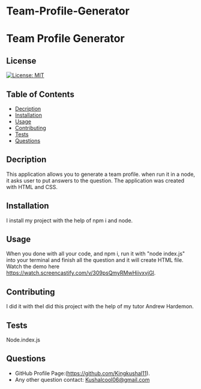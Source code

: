 # Team-Profile-Generator
# Team Profile Generator
## License
[![License: MIT](https://img.shields.io/badge/License-MIT-yellow.svg)](https://opensource.org/licenses/MIT)  
## Table of Contents  
- [Decription](#decription)  
- [Installation](#installation)
- [Usage](#usage) 
- [Contributing](#contributing)  
- [Tests](#tests)   
- [Questions](#questions) 
## Decription
This application allows you to generate a team profile. when run it in a node, it asks user to put answers to the question. The application was created with HTML and CSS. 
## Installation
I install my project with the help of npm i and node.
## Usage
When you done with all your code, and npm i, run it with "node index.js" into your terminal and finish all the question and it will create HTML file. Watch the demo here https://watch.screencastify.com/v/309psQmyRMwHiivxvjGl.
## Contributing
I did it with theI did this project with the help of my tutor Andrew Hardemon.
## Tests
Node.index.js
## Questions
- GitHub Profile Page:(https://github.com/Kingkushal11).
- Any other question contact: Kushalcool06@gmail.com
